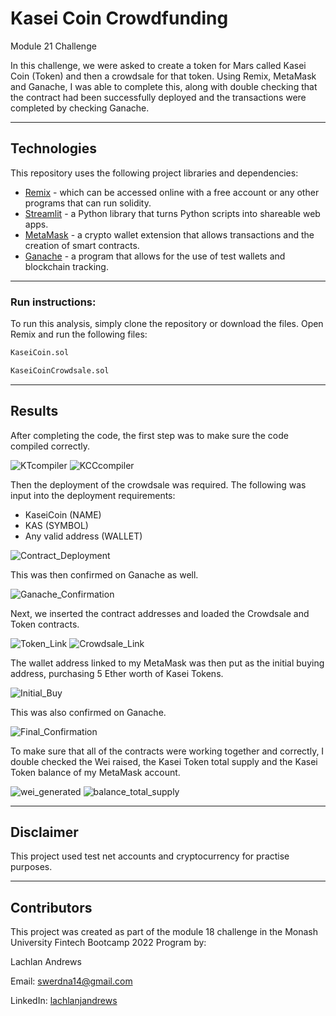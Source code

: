 # Kasei Coin Crowdfunding
Module 21 Challenge

In this challenge, we were asked to create a token for Mars called Kasei Coin (Token) and then a crowdsale for that token. Using Remix, MetaMask and Ganache, I was able to complete this, along with double checking that the contract had been successfully deployed and the transactions were completed by checking Ganache.

---

## Technologies

This repository uses the following project libraries and dependencies:
* [Remix](remix.ethereum.org) - which can be accessed online with a free account or any other programs that can run solidity.
* [Streamlit](https://streamlit.io/) - a Python library that turns Python scripts into shareable web apps.
* [MetaMask](https://metamask.io/) - a crypto wallet extension that allows transactions and the creation of smart contracts.
* [Ganache](https://trufflesuite.com/ganache/) - a program that allows for the use of test wallets and blockchain tracking.

--- 

### **Run instructions:**
To run this analysis, simply clone the repository or download the files. Open Remix and run the following files: 
```python
KaseiCoin.sol
```
```python
KaseiCoinCrowdsale.sol
```
___

## Results

After completing the code, the first step was to make sure the code compiled correctly.

![KTcompiler](/Screenshots/KTcompiler.PNG)
![KCCcompiler](/Screenshots/KCCcompiler.PNG)

Then the deployment of the crowdsale was required. The following was input into the deployment requirements:
* KaseiCoin (NAME)
* KAS (SYMBOL)
* Any valid address (WALLET)

![Contract_Deployment](/Screenshots/contract_deployment.PNG)

This was then confirmed on Ganache as well.

![Ganache_Confirmation](/Screenshots/contract_confirm.PNG)

Next, we inserted the contract addresses and loaded the Crowdsale and Token contracts.

![Token_Link](/Screenshots/token_link.PNG)
![Crowdsale_Link](/Screenshots/crowdsale_link.PNG)

The wallet address linked to my MetaMask was then put as the initial buying address, purchasing 5 Ether worth of Kasei Tokens.

![Initial_Buy](/Screenshots/initial_buy.PNG)

This was also confirmed on Ganache.

![Final_Confirmation](/Screenshots/ganache_confirmation.PNG)

To make sure that all of the contracts were working together and correctly, I double checked the Wei raised, the Kasei Token total supply and the Kasei Token balance of my MetaMask account.

![wei_generated](/Screenshots/wei_generated.PNG)
![balance_total_supply](/Screenshots/balance&totalsupply.PNG)

---

## Disclaimer

This project used test net accounts and cryptocurrency for practise purposes.

---

## Contributors

This project was created as part of the module 18 challenge in the Monash University Fintech Bootcamp 2022 Program by:

Lachlan Andrews

Email: swerdna14@gmail.com

LinkedIn: [lachlanjandrews](https://www.linkedin.com/in/lachlanjandrews/)
